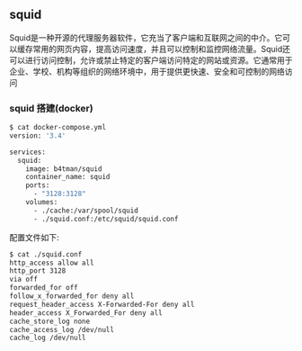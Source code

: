 ## squid

Squid是一种开源的代理服务器软件，它充当了客户端和互联网之间的中介。它可以缓存常用的网页内容，提高访问速度，并且可以控制和监控网络流量。Squid还可以进行访问控制，允许或禁止特定的客户端访问特定的网站或资源。它通常用于企业、学校、机构等组织的网络环境中，用于提供更快速、安全和可控制的网络访问



### squid 搭建(docker)



```bash
$ cat docker-compose.yml
version: '3.4'

services:
  squid:
    image: b4tman/squid
    container_name: squid
    ports:
      - "3128:3128"
    volumes:
      - ./cache:/var/spool/squid
      - ./squid.conf:/etc/squid/squid.conf
```

配置文件如下: 



```bash
$ cat ./squid.conf
http_access allow all
http_port 3128
via off
forwarded_for off
follow_x_forwarded_for deny all
request_header_access X-Forwarded-For deny all
header_access X_Forwarded_For deny all
cache_store_log none
cache_access_log /dev/null
cache_log /dev/null
```


